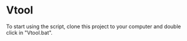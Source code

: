 # Vtool

To start using the script, clone this project to your computer and double click in "Vtool.bat".
